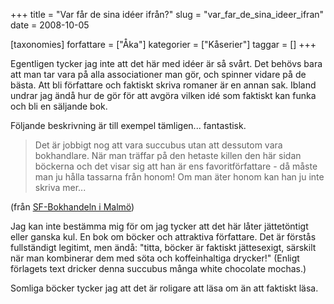 +++
title = "Var får de sina idéer ifrån?"
slug = "var_far_de_sina_ideer_ifran"
date = 2008-10-05

[taxonomies]
forfattare = ["Åka"]
kategorier = ["Kåserier"]
taggar = []
+++

Egentligen tycker jag inte att det här med idéer är så svårt. Det behövs bara att man tar vara på alla associationer man gör, och spinner vidare på de bästa. Att bli författare och faktiskt skriva romaner är en annan sak. Ibland undrar jag ändå hur de gör för att avgöra vilken idé som faktiskt kan funka och bli en säljande bok.

Följande beskrivning är till exempel tämligen... fantastisk.

<blockquote>Det är jobbigt nog att vara succubus utan att dessutom vara bokhandlare. När man träffar på den hetaste killen den här sidan böckerna och det visar sig att han är ens favoritförfattare - då måste man ju hålla tassarna från honom! Om man äter honom kan han ju inte skriva mer...</blockquote>

(från [SF-Bokhandeln i Malmö](http://sfbokhandelnmalmo.blogspot.com/2008/09/who-would-you-not-kick-out-of-bed-1-mn.html))

Jag kan inte bestämma mig för om jag tycker att det här låter jättetöntigt eller ganska kul. En bok om böcker och attraktiva författare. Det är förstås fullständigt legitimt, men ändå: "titta, böcker är faktiskt jättesexigt, särskilt när man kombinerar dem med söta och koffeinhaltiga drycker!" (Enligt förlagets text dricker denna succubus många white chocolate mochas.)

Somliga böcker tycker jag att det är roligare att läsa om än att faktiskt läsa.
